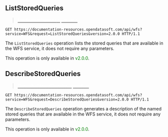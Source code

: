 ## ListStoredQueries

> [<span style="color:white">**ListStoredQueries** operation</span><style>a:hover{text-decoration: none}</style>](https://documentation-resources.opendatasoft.com/api/wfs?service=WFS&request=ListStoredQueries&version=2.0.0)
```http
GET https://documentation-resources.opendatasoft.com/api/wfs?service=WFS&request=ListStoredQueries&version=2.0.0 HTTP/1.1
```

The `ListStoredQueries` operation lists the stored queries that are available in the WFS service, it does not require any parameters.

This operation is only available in <span style="color:green">v2.0.0</span>.

## DescribeStoredQueries

> [<span style="color:white">**DescribeStoredQueries** operation</span><style>a:hover{text-decoration: none}</style>](https://documentation-resources.opendatasoft.com/api/wfs?service=WFS&request=DescribeStoredQueries&version=2.0.0)
```http
GET https://documentation-resources.opendatasoft.com/api/wfs?service=WFS&request=DescribeStoredQueries&version=2.0.0 HTTP/1.1
```

The `DescribeStoredQueries` operation generates a description of the named stored queries that are available in the WFS service, it does not require any parameters.

This operation is only available in <span style="color:green">v2.0.0</span>.
